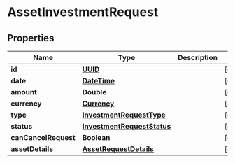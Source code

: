 # AssetInvestmentRequest

## Properties
Name | Type | Description | Notes
------------ | ------------- | ------------- | -------------
**id** | [**UUID**](UUID.md) |  |  [optional]
**date** | [**DateTime**](DateTime.md) |  |  [optional]
**amount** | **Double** |  |  [optional]
**currency** | [**Currency**](Currency.md) |  |  [optional]
**type** | [**InvestmentRequestType**](InvestmentRequestType.md) |  |  [optional]
**status** | [**InvestmentRequestStatus**](InvestmentRequestStatus.md) |  |  [optional]
**canCancelRequest** | **Boolean** |  |  [optional]
**assetDetails** | [**AssetRequestDetails**](AssetRequestDetails.md) |  |  [optional]
